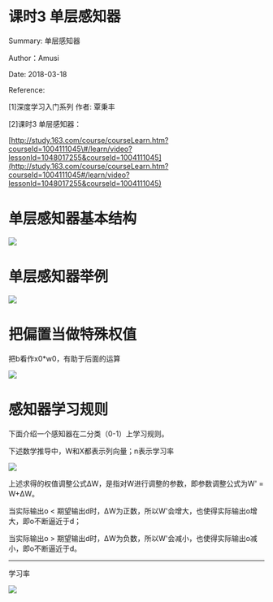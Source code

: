 # 课时3 单层感知器

Summary: 单层感知器

Author：Amusi

Date: 2018-03-18

Reference:

\[1\]深度学习入门系列 作者: 覃秉丰

\[2\]课时3 单层感知器：

[http://study.163.com/course/courseLearn.htm?courseId=1004111045\#/learn/video?lessonId=1048017255&courseId=1004111045](http://study.163.com/course/courseLearn.htm?courseId=1004111045#/learn/video?lessonId=1048017255&courseId=1004111045)

  


# 单层感知器基本结构

![](http://note.youdao.com/yws/res/33220/WEBRESOURCE0432d6565249487d9b9f5e763f66848d)

  


# 单层感知器举例

![](http://note.youdao.com/yws/res/33229/WEBRESOURCE1700ebbbc5f53c54857faf41b2987da8)

  


# 把偏置当做特殊权值

把b看作x0\*w0，有助于后面的运算

![](http://note.youdao.com/yws/res/33233/WEBRESOURCE562f3af368bf9dfa0c06162db3c97663)

  


  


# 感知器学习规则

下面介绍一个感知器在二分类（0-1）上学习规则。

下述数学推导中，W和X都表示列向量；n表示学习率

![](http://note.youdao.com/yws/res/33247/WEBRESOURCE2e591b309139f325bcf857493317b9de)

  


上述求得的权值调整公式ΔW，是指对W进行调整的参数，即参数调整公式为W' = W+ΔW。

当实际输出o &lt; 期望输出d时，ΔW为正数，所以W'会增大，也使得实际输出o增大，即o不断逼近于d；

当实际输出o &gt; 期望输出d时，ΔW为负数，所以W'会减小，也使得实际输出o减小，即o不断逼近于d。

  


  


---

学习率

![](http://note.youdao.com/yws/res/33265/WEBRESOURCE159a3985e0d1cde6acd7691607484c53)

  


